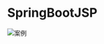 # SpringBootJSP

![案例](https://github.com/niezhiliang/SpringBootJsp/blob/master/src/main/resources/static/1518060494672.jpg)
